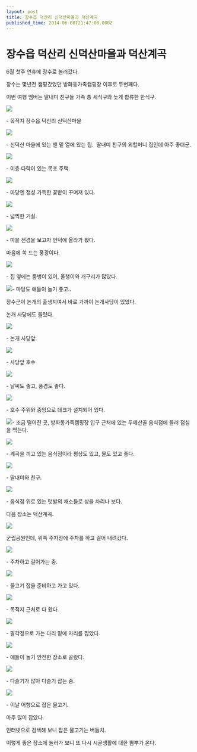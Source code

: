 ```yaml
---
layout: post
title: 장수읍 덕산리 신덕산마을과 덕산계곡
published_time: 2014-06-08T21:47:00.000Z
---
```


# 장수읍 덕산리 신덕산마을과 덕산계곡


6월 첫주 연휴에 장수로 놀러갔다.

장수는 몇년전 캠핑갔었던 방화동가족캠핑장 이후로 두번째다.

이번 여행 멤버는 딸내미 친구들 가족 총 세식구와 늦게 합류한 한식구.

![](../pds/201406/08/80/a0109780_539453ec625da.png)

\- 목적지 장수읍 덕산리 신덕산마을

![](../600x0/http/pds26.egloos.com/pds/201406/08/80/a0109780_539453ed55aed.png)

\- 신덕산 마을에 있는 맨 밑 열에 있는 집.  딸내미 친구의 외할머니 집인데 아주 좋더군.

![](../pds/201406/08/80/a0109780_5394554e0be72.jpg)

\- 이층 다락이 있는 목조 주택.

![](../pds/201406/08/80/a0109780_5394554e46ca8.jpg)

\- 마당엔 정성 가득한 꽃밭이 꾸며져 있다.

![](../pds/201406/08/80/a0109780_5394554e8fbcd.jpg)

\- 넓찍한 거실.

![](../pds/201406/08/80/a0109780_5394555b3b250.jpg)

\- 마을 전경을 보고자 언덕에 올라가 봤다.

마음에 쏙 드는 풍광이다.

![](../pds/201406/08/80/a0109780_539456a806a83.jpg)

\- 집 옆에는 둠벙이 있어, 올챙이와 개구리가 많았다.

![](../pds/201406/08/80/a0109780_539456a88afe7.jpg)\- 마당도 애들이 놀기 좋고..

장수군이 논개의 출생지여서 바로 가까이 논개사당이 있었다.

논개 사당에도 들렀다.

![](../pds/201406/08/80/a0109780_5394555bb3c96.jpg)

\- 논개 사당앞.

![](../pds/201406/08/80/a0109780_5394555c3979d.jpg)

\- 사당앞 호수

![](../pds/201406/08/80/a0109780_5394555d45728.jpg)

\- 날씨도 좋고, 풍경도 좋다.

![](../pds/201406/08/80/a0109780_5394555e5be4a.jpg)

\- 호수 주위와 중앙으로 데크가 설치되어 있다.

![](../pds/201406/08/80/a0109780_5394556981981.jpg)\- 조금 떨어진 곳, 방화동가족캠핑장 입구 근처에 있는 두메산골 음식점에 들러 점심을 먹는다.

![](../pds/201406/08/80/a0109780_53945567ce829.jpg)

\- 계곡을 끼고 있는 음식점이라 평상도 있고, 물도 있고 좋다.

![](../pds/201406/08/80/a0109780_5394556873e92.jpg)

\- 딸내미와 친구.

![](../pds/201406/08/80/a0109780_53945569ed8a6.jpg)

\- 음식점 위로 있는 텃발의 채소들로 상을 차리나 보다.

다음 장소는 덕산계곡.

![](../pds/201406/08/80/a0109780_539453ec63e1a.png)

군립공원인데, 위쪽 주차장에 주차를 하고 걸어 내려갔다.

![](../pds/201406/08/80/a0109780_5394556a7b0a7.jpg)

\- 주차하고 걸어가는 중.

![](../pds/201406/08/80/a0109780_5394556c64210.jpg)

\- 물고기 잡을 준비하고 가고 있다.

![](../pds/201406/08/80/a0109780_53945580f2e31.jpg)

\- 목적지 근처로 다 왔다.

![](../pds/201406/08/80/a0109780_53945581892d3.jpg)

\- 팔각정으로 가는 다리 밑에 자리를 잡았다.

![](../pds/201406/08/80/a0109780_5394558217a8e.jpg)

\- 애들이 놀기 안전한 장소로 골랐다.

![](../pds/201406/08/80/a0109780_539456a6915df.jpg)

\- 다슬기가 많아 다슬기 잡는 중.

![](../pds/201406/08/80/a0109780_539456a648587.jpg)

\- 이날 어항으로 잡은 물고기.

아주 많이 잡았다.

인터넷으로 검색해 보니 잡은 물고기는 버들치.

이렇게 좋은 장소에 놀러가 보니 또 다시 시골생활에 대한 뽐뿌가 온다.

